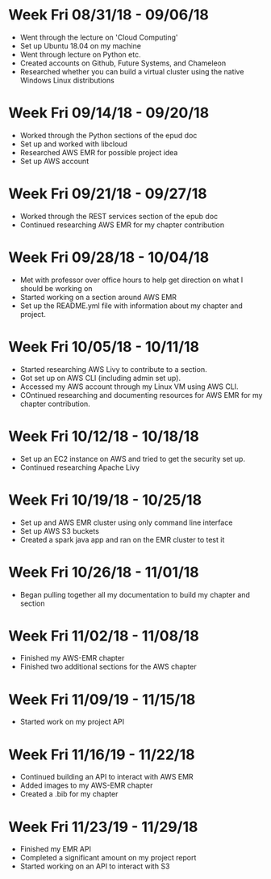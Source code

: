 # Week Fri 08/31/18 - 09/06/18

* Went through the lecture on 'Cloud Computing'
* Set up Ubuntu 18.04 on my machine
* Went through lecture on Python etc.
* Created accounts on Github, Future Systems, and Chameleon
* Researched whether you can build a virtual cluster using the native Windows Linux distributions

# Week Fri 09/14/18 - 09/20/18

* Worked through the Python sections of the epud doc
* Set up and worked with libcloud
* Researched AWS EMR for possible project idea
* Set up AWS account

# Week Fri 09/21/18 - 09/27/18

* Worked through the REST services section of the epub doc
* Continued researching AWS EMR for my chapter contribution

# Week Fri 09/28/18 - 10/04/18

* Met with professor over office hours to help get direction on what I should be working on
* Started working on a section around AWS EMR
* Set up the README.yml file with information about my chapter and project.

# Week Fri 10/05/18 - 10/11/18

* Started researching AWS Livy to contribute to a section.
* Got set up on AWS CLI (including admin set up).
* Accessed my AWS account through my Linux VM using AWS CLI.
* COntinued researching and documenting resources for AWS EMR for my chapter contribution.

# Week Fri 10/12/18 - 10/18/18

* Set up an EC2 instance on AWS and tried to get the security set up.
* Continued researching Apache Livy

# Week Fri 10/19/18 - 10/25/18

* Set up and AWS EMR cluster using only command line interface
* Set up AWS S3 buckets
* Created a spark java app and ran on the EMR cluster to test it

# Week Fri 10/26/18 - 11/01/18

* Began pulling together all my documentation to build my chapter and section

# Week Fri 11/02/18 - 11/08/18

* Finished my AWS-EMR chapter
* Finished two additional sections for the AWS chapter

# Week Fri 11/09/19 - 11/15/18

* Started work on my project API

# Week Fri 11/16/19 - 11/22/18

* Continued building an API to interact with AWS EMR
* Added images to my AWS-EMR chapter
* Created a .bib for my chapter

# Week Fri 11/23/19 - 11/29/18

* Finished my EMR API
* Completed a significant amount on my project report
* Started working on an API to interact with S3


